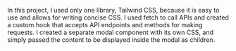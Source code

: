 In this project, I used only one library, Tailwind CSS, because it is easy to use and allows for writing concise CSS.
I used fetch to call APIs and created a custom hook that accepts API endpoints and methods for making requests.
I created a separate modal component with its own CSS, and simply passed the content to be displayed inside the modal as children.